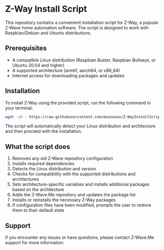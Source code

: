 # Z-Way Install Script

This repository contains a convenient installation script for Z-Way, a popular Z-Wave home automation software. The script is designed to work with Raspbian/Debian and Ubuntu distributions.

## Prerequisites

- A compatible Linux distribution (Raspbian Buster, Raspbian Bullseye, or Ubuntu 20.04 and higher)
- A supported architecture (armhf, aarch64, or x86_64)
- Internet access for downloading packages and updates

## Installation

To install Z-Way using the provided script, run the following command in your terminal:

```bash
wget -qO - https://raw.githubusercontent.com/msazanov/Z-WayInstallScript/stock/Z-Way-Install | sudo bash
```

The script will automatically detect your Linux distribution and architecture and then proceed with the installation.

## What the script does

1. Removes any old Z-Wave repository configuration
2. Installs required dependencies
3. Detects the Linux distribution and version
4. Checks for compatibility with the supported distributions and architectures
5. Sets architecture-specific variables and installs additional packages based on the architecture
6. Adds the Z-Wave.Me repository and updates the package list
7. Installs or reinstalls the necessary Z-Way packages
8. If configuration files have been modified, prompts the user to restore them to their default state

## Support

If you encounter any issues or have questions, please contact Z-Wave.Me support for more information.
